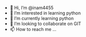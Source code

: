- 👋 Hi, I’m @inam4455
- 👀 I’m interested in learning python
- 🌱 I’m currently learning python
- 💞️ I’m looking to collaborate on GIT
- 📫 How to reach me ...

<!---
inam4455/inam4455 is a ✨ special ✨ repository because its `README.md` (this file) appears on your GitHub profile.
You can click the Preview link to take a look at your changes.
--->
